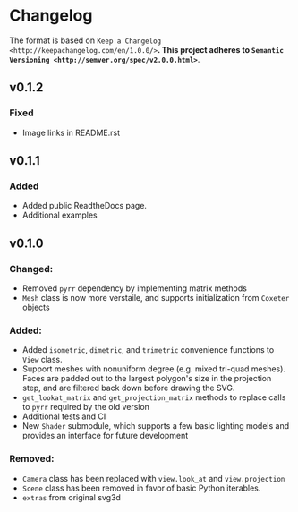 # Changelog

The format is based on `Keep a Changelog <http://keepachangelog.com/en/1.0.0/>`__.
This project adheres to `Semantic Versioning <http://semver.org/spec/v2.0.0.html>`__.

## v0.1.2

### Fixed

- Image links in README.rst

## v0.1.1

### Added

- Added public ReadtheDocs page.
- Additional examples

## v0.1.0

### Changed:
- Removed `pyrr` dependency by implementing matrix methods
- `Mesh` class is now more verstaile, and supports initialization from `Coxeter` objects

### Added:
- Added `isometric`, `dimetric`, and `trimetric` convenience functions to `View` class.
- Support meshes with nonuniform degree (e.g. mixed tri-quad meshes). Faces are padded out to the largest polygon's size in the projection step, and are filtered back down before drawing the SVG.
- `get_lookat_matrix` and `get_projection_matrix` methods to replace calls to `pyrr` required by the old version
- Additional tests and CI
- New `Shader` submodule, which supports a few basic lighting models and provides an interface for future development

### Removed:
- `Camera` class has been replaced with `view.look_at` and `view.projection`
- `Scene` class has been removed in favor of basic Python iterables.
- `extras` from original svg3d
